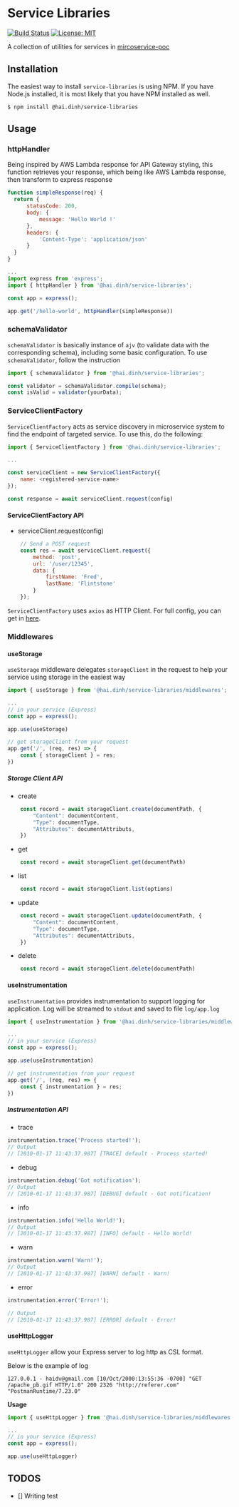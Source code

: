 # **Service Libraries**

[![Build Status](https://travis-ci.com/GeminiWind/service-libraries.svg?branch=master)](https://travis-ci.com/GeminiWind/service-libraries)
[![License: MIT](https://img.shields.io/badge/License-MIT-yellow.svg)](https://opensource.org/licenses/MIT)

A collection of utilities for services in [mircoservice-poc](https://github.com/GeminiWind/microservice-poc)

## Installation
The easiest way to install `service-libraries` is using NPM. If you have Node.js installed, it is most likely that you have NPM installed as well.

```
$ npm install @hai.dinh/service-libraries
```

## Usage

### httpHandler

Being inspired by AWS Lambda response for API Gateway styling, this function retrieves your response, which being like AWS Lambda response, then transform to express response

```javascript
function simpleResponse(req) {
  return {
      statusCode: 200,
      body: {
          message: 'Hello World !'
      },
      headers: {
          'Content-Type': 'application/json'
      }
  }
}

...
import express from 'express';
import { httpHandler } from '@hai.dinh/service-libraries';

const app = express();

app.get('/hello-world', httpHandler(simpleResponse))

```

### schemaValidator

`schemaValidator` is basically instance of `ajv` (to validate data with the corresponding schema), including some basic configuration. To use `schemaValidator`, follow the instruction

```javascript
import { schemaValidator } from '@hai.dinh/service-libraries';

const validator = schemaValidator.compile(schema);
const isValid = validator(yourData);
```

### ServiceClientFactory

`ServiceClientFactory` acts as service discovery in microservice system to find the endpoint of targeted service. To use this, do the following:

```javascript
import { ServiceClientFactory } from '@hai.dinh/service-libraries';

...

const serviceClient = new ServiceClientFactory({
    name: <registered-service-name>
});

const response = await serviceClient.request(config)
```

#### ServiceClientFactory API

- serviceClient.request(config)

```javascript
    // Send a POST request
    const res = await serviceClient.request({
        method: 'post',
        url: '/user/12345',
        data: {
            firstName: 'Fred',
            lastName: 'Flintstone'
        }
    });
```
`ServiceClientFactory` uses `axios` as HTTP Client. For full config, you can get in [here](https://github.com/axios/axios#request-config).

### Middlewares

#### useStorage

`useStorage` middleware delegates `storageClient` in the request to help your service using storage in the easiest way

```javascript
import { useStorage } from '@hai.dinh/service-libraries/middlewares';

...
// in your service (Express)
const app = express();

app.use(useStorage)

// get storageClient from your request
app.get('/', (req, res) => {
    const { storageClient } = res;
})
```

##### Storage Client API

- create
```javascript
    const record = await storageClient.create(documentPath, {
        "Content": documentContent,
        "Type": documentType,
        "Attributes": documentAttributs,
    })
```
- get
```javascript
    const record = await storageClient.get(documentPath)
```
- list
```javascript
    const record = await storageClient.list(options)
```
- update
```javascript
    const record = await storageClient.update(documentPath, {
        "Content": documentContent,
        "Type": documentType,
        "Attributes": documentAttributs,
    })
```
- delete
```javascript
    const record = await storageClient.delete(documentPath)
```

#### useInstrumentation

`useInstrumentation` provides instrumentation to support logging for application. Log will be streamed to `stdout` and saved to file `log/app.log`

```javascript
import { useInstrumentation } from '@hai.dinh/service-libraries/middlewares';

...
// in your service (Express)
const app = express();

app.use(useInstrumentation)

// get instrumentation from your request
app.get('/', (req, res) => {
    const { instrumentation } = res;
})
```

##### Instrumentation API

- trace
```javascript
instrumentation.trace('Process started!');
// Output
// [2010-01-17 11:43:37.987] [TRACE] default - Process started!
```
- debug
```javascript
instrumentation.debug('Got notification');
// Output
// [2010-01-17 11:43:37.987] [DEBUG] default - Got notification!
```
- info
```javascript
instrumentation.info('Hello World!');
// Output
// [2010-01-17 11:43:37.987] [INFO] default - Hello World!
```
- warn
```javascript
instrumentation.warn('Warn!');
// Output
// [2010-01-17 11:43:37.987] [WARN] default - Warn!
```
- error
```javascript
instrumentation.error('Error!');

// Output
// [2010-01-17 11:43:37.987] [ERROR] default - Error!
```

#### useHttpLogger

`useHttpLogger` allow your Express server to log http as CSL format.

Below is the example of log

```
127.0.0.1 - haidv@gmail.com [10/Oct/2000:13:55:36 -0700] "GET /apache_pb.gif HTTP/1.0" 200 2326 "http://referer.com" "PostmanRuntime/7.23.0"
```

**Usage**
```javascript
import { useHttpLogger } from '@hai.dinh/service-libraries/middlewares';

...
// in your service (Express)
const app = express();

app.use(useHttpLogger)

```

## TODOS

- [] Writing test